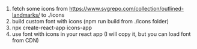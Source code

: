 1. fetch some icons from https://www.svgrepo.com/collection/outlined-landmarks/ to ./icons
2. build custom font with icons (npm run build from ./icons folder)
3. npx create-react-app icons-app
4. use font with icons in your react app (I will copy it, but you can load font from CDN)
